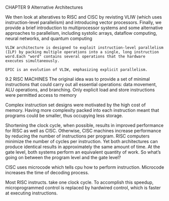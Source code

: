 
CHAPTER 9 Alternative Architectures

 We then look
 at alteratives to RISC and CISC by revisting VLIW (which
 uses instruction-level parallelism) and introducing
 vector processors. Finally, we provide a brief
 introduction to multiprocessor systems and some
alternative approaches to parallelism, including systolic
 arrays, dataflow computing, neural networks, and
 quantum computing

    VLIW architecture is designed to exploit instruction-level parallelism (ILP) by packing multiple operations into a single, long instruction word.Each "word" contains several operations that the hardware executes simultaneously.
    
    EPIC is an evolution of VLIW, emphasizing explicit parallelism.

9.2   RISC MACHINES
 The original idea was to provide a set of minimal instructions that could carry out all essential operations: data movement, ALU operations, and branching. 
 Only explicit load and store instructions were
 permitted access to memory

 Complex instruction set designs were motivated by the high cost of memory. Having more complexity packed
 into each instruction meant that programs could be smaller, thus occupying less storage.

Shortening the clock cycle, when possible, results in improved  performance for RISC as well as CISC. Otherwise, CISC  machines increase performance by reducing the number of instructions per program. RISC computers minimize  the number of cycles per instruction. Yet both architectures can produce identical results in  approximately the same amount of time. At the gate level, both systems perform an equivalent quantity of work. 
So what’s going on between the program level and the gate level?

CISC uses microcode which tells cpu how to perform instruction. 
Microcode increases the time of decoding process.

Most RISC instructs. take one clock cycle.
To accomplish this speedup, microprogrammed control is replaced by hardwired control, which is faster at executing instructions.











